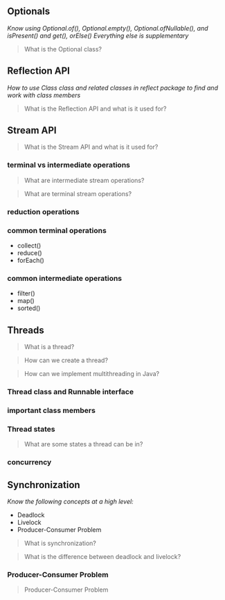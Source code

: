 ## Optionals

_Know using Optional.of(), Optional.empty(), Optional.ofNullable(), and isPresent() and get(), orElse()_
_Everything else is supplementary_

> What is the Optional class?

## Reflection API

_How to use Class class and related classes in reflect package to find and work with class members_

> What is the Reflection API and what is it used for?

## Stream API

> What is the Stream API and what is it used for?

### terminal vs intermediate operations

> What are intermediate stream operations?

> What are terminal stream operations?

### reduction operations

### common terminal operations

- collect()
- reduce()
- forEach()

### common intermediate operations

- filter()
- map()
- sorted()

## Threads

> What is a thread?

> How can we create a thread?

> How can we implement multithreading in Java?

### Thread class and Runnable interface

### important class members

### Thread states

> What are some states a thread can be in?

### concurrency

## Synchronization

_Know the following concepts at a high level:_

- Deadlock
- Livelock
- Producer-Consumer Problem

> What is synchronization?

> What is the difference between deadlock and livelock?

### Producer-Consumer Problem

> Producer-Consumer Problem
